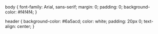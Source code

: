 body {
    font-family: Arial, sans-serif;
    margin: 0;
    padding: 0;
    background-color: #f4f4f4;
}

header {
    background-color: #6a5acd;
    color: white;
    padding: 20px 0;
    text-align: center;
}
